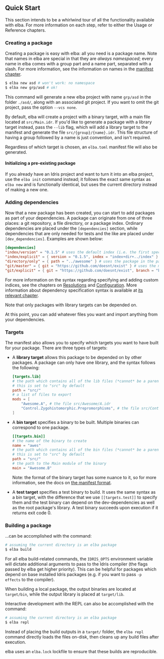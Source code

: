 ## Quick Start

This section intends to be a whirlwind tour of all the functionality available with elba. For more information on each step, refer to either the Usage or Reference chapters.

### Creating a package
Creating a package is easy with elba: all you need is a package name. Note that names in elba are special in that they are *always namespaced*; every name in elba comes with a group part and a name part, separated with a slash. For more information, see the information on names in the [manifest chapter](../usage/manifest.md).

```sh
$ elba new asd # won't work: no namespace
$ elba new grp/asd # ok!
```

This command will generate a new elba project with name `grp/asd` in the folder `./asd/`, along with an associated git project. If you want to omit the git project, pass the option `--vcs none`.

By default, elba will create a project with a binary target, with a main file located at `src/Main.idr`. If you'd like to generate a package with a library target instead, pass the `--lib` flag, which will add a library target to the manifest and generate the file `src/{group}/{name}.idr`. This file structure of having a group followed by a name is just convention, and isn't required.

Regardless of which target is chosen, an `elba.toml` manifest file will also be generated.

#### Initializing a pre-existing package

If you already have an Idris project and want to turn it into an elba project, use the `elba init` command instead; it follows the exact same syntax as `elba new` and is functionally identical, but uses the current directory instead of making a new one.

### Adding dependencies

Now that a new package has been created, you can start to add packages as part of your dependencies. A package can originate from one of three places: a git repository, a file directory, or a package index. Ordinary dependencies are placed under the `[dependencies]` section, while dependencies that are only needed for tests and the like are placed under `[dev_dependencies]`. Examples are shown below:

```toml
[dependencies]
"index/version" = "0.1.5" # uses the default index (i.e. the first specified one in configuration)
"index/explicit" = { version = "0.1.5", index = "index+dir+../index" } # uses the index specified
"directory/only" = { path = "../awesome" } # uses the package in the path specified
"git/master" = { git = "https://github.com/doesnt/exist" } # uses the master branch
"git/explicit" = { git = "https://github.com/doesnt/exist", branch = "beta" } # "branch" can be an arbitrary git ref: a tag, commit, etc.
```

For more information on the syntax regarding specifying and adding custom indices, see the chapters on [Resolutions](../reference/resolutions.md) and [Configuration](../usage/configuration.md). More information about dependency specification syntax is available at [its relevant chapter](../reference/specifying_dependencies.md).

Note that only packages with library targets can be depended on.

At this point, you can add whatever files you want and import anything from your dependencies.

### Targets

The manifest also allows you to specify which targets you want to have built for your package. There are three types of targets:

- A **library target** allows this package to be depended on by other packages. A package can only have one library, and the syntax follows the following:

  ```toml
  [targets.lib]
  # the path which contains all of the lib files (*cannot* be a parent directory)
  # this is set to "src" by default
  path = "src/"
  # a list of files to export
  mods = [
      "Awesome.A", # the file src/Awesome/A.idr
      "Control.Zygohistomorphic.Prepromorphisms", # the file src/Control/Zygohistomorphic/Prepromorphisms.idr
  ]
  ```

- A **bin target** specifies a binary to be built. Multiple binaries can correspond to one package.

  ```toml
  [[targets.bin]]
  # the name of the binary to create
  name = "awes"
  # the path which contains all of the bin files (*cannot* be a parent directory)
  # this is set to "src" by default
  path = "src/"
  # the path to the Main module of the binary
  main = "Awesome.B"
  ```

  Note: the format of the binary target has some nuance to it, so for more information, see the docs on [the manifest format](../usage/manifest.md).

- A **test target** specifies a test binary to build. It uses the same syntax as a bin target, with the difference that we use `[[targets.test]]` to specify them and the test binary can depend on the dev-dependencies as well as the root package's library. A test binary succeeds upon execution if it returns exit code 0. 

### Building a package

...can be accomplished with the command:

```sh
# assuming the current directory is an elba package
$ elba build
```

For all elba build-related commands, the `IDRIS_OPTS` environment variable will dictate additional arguments to pass to the Idris compiler (the flags passed by elba get higher priority). This can be helpful for packages which depend on base installed Idris packages (e.g. if you want to pass `-p effects` to the compiler).

When building a local package, the output binaries are located at `target/bin`, while the output library is placed at `target/lib`.

Interactive development with the REPL can also be accomplished with the command:

```sh
# assuming the current directory is an elba package
$ elba repl
```

Instead of placing the build outputs in a `target/` folder, the `elba repl` command directly loads the files on-disk, then cleans up any build files after execution.

elba uses an `elba.lock` lockfile to ensure that these builds are reproducible.